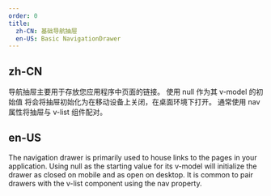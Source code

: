 ```yaml
---
order: 0
title:
  zh-CN: 基础导航抽屉
  en-US: Basic NavigationDrawer
---
```


## zh-CN

导航抽屉主要用于存放您应用程序中页面的链接。 使用 null 作为其 v-model 的初始值 将会将抽屉初始化为在移动设备上关闭，在桌面环境下打开。 通常使用 nav 属性将抽屉与 v-list 组件配对。

## en-US

The navigation drawer is primarily used to house links to the pages in your application. Using null as the starting value for its v-model will initialize the drawer as closed on mobile and as open on desktop. It is common to pair drawers with the v-list component using the nav property.
